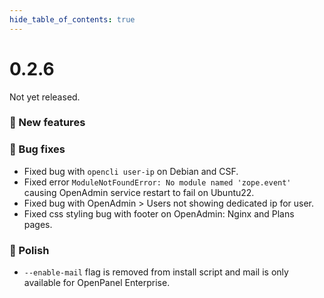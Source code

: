 ```yaml
--- 
hide_table_of_contents: true
---
```


# 0.2.6

Not yet released.

### 🚀 New features


### 🐛 Bug fixes
- Fixed bug with `opencli user-ip` on Debian and CSF.
- Fixed error `ModuleNotFoundError: No module named 'zope.event'` causing OpenAdmin service restart to fail on Ubuntu22.
- Fixed bug with OpenAdmin > Users not showing dedicated ip for user.
- Fixed css styling bug with footer on OpenAdmin: Nginx and Plans pages.

### 💅 Polish
- `--enable-mail` flag is removed from install script and mail is only available for OpenPanel Enterprise.
